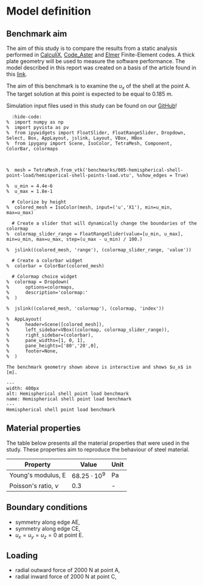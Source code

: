 # Model definition
## Benchmark aim

The aim of this study is to compare the results from a static analysis performed in [CalculiX](http://www.calculix.de/), [Code_Aster](https://code-aster.org/) and [Elmer](http://www.elmerfem.org/blog/) Finite-Element codes. A thick plate geometry will be used to measure the software performance. The model described in this report was created on a basis of the article found in this [link](https://abaqus-docs.mit.edu/2017/English/SIMACAEBMKRefMap/simabmk-c-le3.htm).

The aim of this benchmark is to examine the $u_x$ of the shell at the point A. The target solution at this point is expected to be equal to 0.185 m.

Simulation input files used in this study can be found on our [GitHub](https://github.com/spolanski/CoFEA/tree/master/benchmarks/05-hemispherical-shell-point-load)!

```{jupyter-execute}
  :hide-code:
%  import numpy as np
%  import pyvista as pv
%  from ipywidgets import FloatSlider, FloatRangeSlider, Dropdown, Select, Box, AppLayout, jslink, Layout, VBox, HBox
%  from ipygany import Scene, IsoColor, TetraMesh, Component, ColorBar, colormaps



%  mesh = TetraMesh.from_vtk('benchmarks/005-hemispherical-shell-point-load/hemisperical-shell-points-load.vtu', %show_edges = True)

%  u_min = 4.4e-6
%  u_max = 1.8e-1

  # Colorize by height
%  colored_mesh = IsoColor(mesh, input=('u','X1'), min=u_min, max=u_max)

  # Create a slider that will dynamically change the boundaries of the colormap
%  colormap_slider_range = FloatRangeSlider(value=[u_min, u_max], min=u_min, max=u_max, step=(u_max - u_min) / 100.)

%  jslink((colored_mesh, 'range'), (colormap_slider_range, 'value'))

  # Create a colorbar widget
%  colorbar = ColorBar(colored_mesh)

  # Colormap choice widget
%  colormap = Dropdown(
%      options=colormaps,
%      description='colormap:'
%  )

%  jslink((colored_mesh, 'colormap'), (colormap, 'index'))

%  AppLayout(
%      header=Scene([colored_mesh]),
%      left_sidebar=VBox((colormap, colormap_slider_range)),
%      right_sidebar=(colorbar),
%      pane_widths=[1, 0, 1],
%      pane_heights=['80','20',0],
%      footer=None,
%  )
```


```{Tip}
The benchmark geometry shown above is interactive and shows $u_x$ in [m].
```

```{figure} ./sketch.png
---
width: 400px
alt: Hemispherical shell point load benchmark
name: Hemispherical shell point load benchmark
---
Hemispherical shell point load benchmark
```

## Material properties

The table below presents all the material properties that were used in the study. These properties aim to reproduce the behaviour of steel material.

| Property               | Value                | Unit       |
|------------------------|----------------------|------------|
| Young's modulus, E     | $68.25 \cdot 10^{9}$ | Pa         |
| Poisson's ratio, $\nu$ | 0.3                  | -          |

## Boundary conditions

- symmetry along edge AE,
- symmetry along edge CE,
- $u_x=u_y=u_z=0$ at point E.
## Loading
- radial outward force of 2000 N at point A,
- radial inward force of 2000 N at point C,
